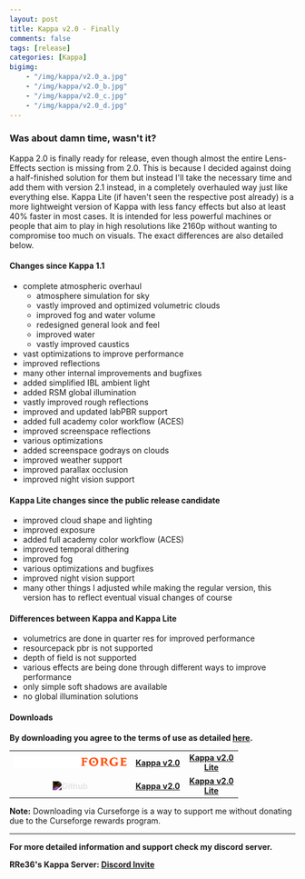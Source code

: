 ```yaml
---
layout: post
title: Kappa v2.0 - Finally
comments: false
tags: [release]
categories: [Kappa]
bigimg: 
    - "/img/kappa/v2.0_a.jpg"
    - "/img/kappa/v2.0_b.jpg"
    - "/img/kappa/v2.0_c.jpg"
    - "/img/kappa/v2.0_d.jpg"
---
```


### **Was about damn time, wasn't it?**

Kappa 2.0 is finally ready for release, even though almost the entire Lens-Effects section is missing from 2.0. This is because I decided against doing a half-finished solution for them but instead I'll take the necessary time and add them with version 2.1 instead, in a completely overhauled way just like everything else. Kappa Lite (if haven't seen the respective post already) is a more lightweight version of Kappa with less fancy effects but also at least 40% faster in most cases. It is intended for less powerful machines or people that aim to play in high resolutions like 2160p without wanting to compromise too much on visuals. The exact differences are also detailed below.

#### Changes since Kappa 1.1

* complete atmospheric overhaul
  * atmosphere simulation for sky
  * vastly improved and optimized volumetric clouds
  * improved fog and water volume
  * redesigned general look and feel
  * improved water
  * vastly improved caustics
* vast optimizations to improve performance
* improved reflections
* many other internal improvements and bugfixes
* added simplified IBL ambient light
* added RSM global illumination
* vastly improved rough reflections
* improved and updated labPBR support
* added full academy color workflow (ACES)
* improved screenspace reflections
* various optimizations
* added screenspace godrays on clouds
* improved weather support
* improved parallax occlusion
* improved night vision support

#### Kappa Lite changes since the public release candidate

* improved cloud shape and lighting
* improved exposure
* added full academy color workflow (ACES)
* improved temporal dithering
* improved fog
* various optimizations and bugfixes
* improved night vision support
* many other things I adjusted while making the regular version, this version has to reflect eventual visual changes of course

#### **Differences between Kappa and Kappa Lite**

* volumetrics are done in quarter res for improved performance
* resourcepack pbr is not supported
* depth of field is not supported
* various effects are being done through different ways to improve performance
* only simple soft shadows are available
* no global illumination solutions

#### **Downloads**

**By downloading you agree to the terms of use as detailed [here](https://rre36.github.io/kappa_shader_web/license/).**

<table style="width:80%; border:none; background:none">
    <tr style="border:none; background:none; height: 40px">
        <th style="width:40%; border:none; background:none">
            <a href="https://www.curseforge.com/minecraft/customization/kappa-shader-by-rre36">
            <img alt="Curseforge" style="max-width:200px" src="https://raw.githubusercontent.com/rre36/rre36.github.io/master/img/curseforge.png"></a>
        </th>
        <th style="width:30%; border:none; background:none">
            <a href="https://www.curseforge.com/minecraft/customization/kappa-shader-by-rre36/files/2854508">Kappa v2.0</a>
        </th>
        <th style="width:30%; border:none; background:none">
            <a href="https://www.curseforge.com/minecraft/customization/kappa-shader-by-rre36/files/2854509">Kappa v2.0 Lite</a>
        </th>
    </tr>
    <tr style="border:none; background:none; height: 40px">
        <th style="width:40%; border:none; background:none">
            <img alt="Github" style="max-width:100px; filter:invert(100%)" src="https://github.githubassets.com/images/modules/logos_page/GitHub-Logo.png">
        </th>
        <th style="width:30%; border:none; background:none">
            <a href="https://github.com/rre36/kappa_shader_web/releases/download/v2.0/Kappa_v2.0.zip">Kappa v2.0</a>
        </th>
        <th style="width:30%; border:none; background:none">
            <a href="https://github.com/rre36/kappa_shader_web/releases/download/v2.0/Kappa_v2.0_Lite.zip">Kappa v2.0 Lite</a>
        </th>
    </tr>
</table>

**Note:** Downloading via Curseforge is a way to support me without donating due to the Curseforge rewards program.


***

**For more detailed information and support check my discord server.**

**RRe36's Kappa Server: [Discord Invite](https://discord.gg/y5xzQ6H)**